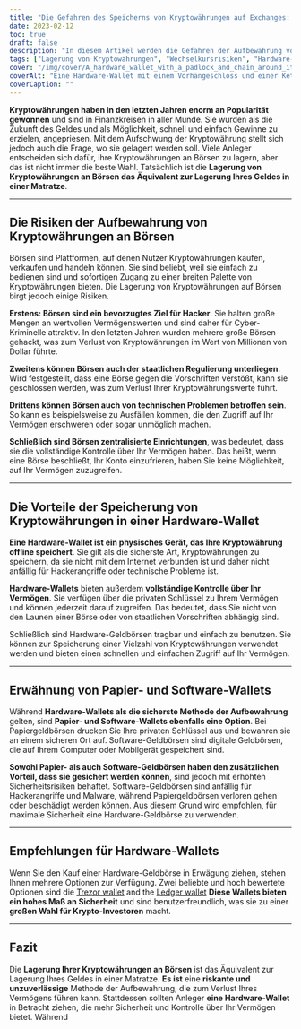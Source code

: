 ```yaml
---
title: "Die Gefahren des Speicherns von Kryptowährungen auf Exchanges: Warum eine Hardware-Wallet sicherer ist"
date: 2023-02-12
toc: true
draft: false
description: "In diesem Artikel werden die Gefahren der Aufbewahrung von Kryptowährungen an Börsen erörtert. Es wird erklärt, warum dies der Aufbewahrung von Geld in einer Matratze gleichkommt, und es werden die Vorteile der Verwendung einer Hardware-Wallet zur sicheren Aufbewahrung hervorgehoben."
tags: ["Lagerung von Kryptowährungen", "Wechselkursrisiken", "Hardware-Geldbörse", "Cybersecurity", "Investieren in Krypto", "Sichere Lagerung", "Private Schlüssel", "Tragbare Geldbörsen", "Staatliche Regulierung"]
cover: "/img/cover/A_hardware_wallet_with_a_padlock_and_chain_around_it_symbol.png"
coverAlt: "Eine Hardware-Wallet mit einem Vorhängeschloss und einer Kette, die die Sicherheit der Speicherung von Kryptowährungen in einer Hardware-Wallet symbolisiert."
coverCaption: ""
---
```


**Kryptowährungen haben in den letzten Jahren enorm an Popularität gewonnen** und sind in Finanzkreisen in aller Munde. Sie wurden als die Zukunft des Geldes und als Möglichkeit, schnell und einfach Gewinne zu erzielen, angepriesen. Mit dem Aufschwung der Kryptowährung stellt sich jedoch auch die Frage, wo sie gelagert werden soll. Viele Anleger entscheiden sich dafür, ihre Kryptowährungen an Börsen zu lagern, aber das ist nicht immer die beste Wahl. Tatsächlich ist die **Lagerung von Kryptowährungen an Börsen das Äquivalent zur Lagerung Ihres Geldes in einer Matratze**.

______

## Die Risiken der Aufbewahrung von Kryptowährungen an Börsen

Börsen sind Plattformen, auf denen Nutzer Kryptowährungen kaufen, verkaufen und handeln können. Sie sind beliebt, weil sie einfach zu bedienen sind und sofortigen Zugang zu einer breiten Palette von Kryptowährungen bieten. Die Lagerung von Kryptowährungen auf Börsen birgt jedoch einige Risiken.

**Erstens: Börsen sind ein bevorzugtes Ziel für Hacker**. Sie halten große Mengen an wertvollen Vermögenswerten und sind daher für Cyber-Kriminelle attraktiv. In den letzten Jahren wurden mehrere große Börsen gehackt, was zum Verlust von Kryptowährungen im Wert von Millionen von Dollar führte.

**Zweitens können Börsen auch der staatlichen Regulierung unterliegen**. Wird festgestellt, dass eine Börse gegen die Vorschriften verstößt, kann sie geschlossen werden, was zum Verlust Ihrer Kryptowährungswerte führt.

**Drittens können Börsen auch von technischen Problemen betroffen sein**. So kann es beispielsweise zu Ausfällen kommen, die den Zugriff auf Ihr Vermögen erschweren oder sogar unmöglich machen.

**Schließlich sind Börsen zentralisierte Einrichtungen**, was bedeutet, dass sie die vollständige Kontrolle über Ihr Vermögen haben. Das heißt, wenn eine Börse beschließt, Ihr Konto einzufrieren, haben Sie keine Möglichkeit, auf Ihr Vermögen zuzugreifen.

______

## Die Vorteile der Speicherung von Kryptowährungen in einer Hardware-Wallet

**Eine Hardware-Wallet ist ein physisches Gerät, das Ihre Kryptowährung offline speichert**. Sie gilt als die sicherste Art, Kryptowährungen zu speichern, da sie nicht mit dem Internet verbunden ist und daher nicht anfällig für Hackerangriffe oder technische Probleme ist.

**Hardware-Wallets** bieten außerdem **vollständige Kontrolle über Ihr Vermögen**. Sie verfügen über die privaten Schlüssel zu Ihrem Vermögen und können jederzeit darauf zugreifen. Das bedeutet, dass Sie nicht von den Launen einer Börse oder von staatlichen Vorschriften abhängig sind.

Schließlich sind Hardware-Geldbörsen tragbar und einfach zu benutzen. Sie können zur Speicherung einer Vielzahl von Kryptowährungen verwendet werden und bieten einen schnellen und einfachen Zugriff auf Ihr Vermögen.

______

## Erwähnung von Papier- und Software-Wallets

Während **Hardware-Wallets als die sicherste Methode der Aufbewahrung** gelten, sind **Papier- und Software-Wallets ebenfalls eine Option**. Bei Papiergeldbörsen drucken Sie Ihre privaten Schlüssel aus und bewahren sie an einem sicheren Ort auf. Software-Geldbörsen sind digitale Geldbörsen, die auf Ihrem Computer oder Mobilgerät gespeichert sind.

**Sowohl Papier- als auch Software-Geldbörsen haben den zusätzlichen Vorteil, dass sie gesichert werden können**, sind jedoch mit erhöhten Sicherheitsrisiken behaftet. Software-Geldbörsen sind anfällig für Hackerangriffe und Malware, während Papiergeldbörsen verloren gehen oder beschädigt werden können. Aus diesem Grund wird empfohlen, für maximale Sicherheit eine Hardware-Geldbörse zu verwenden.

______

## Empfehlungen für Hardware-Wallets

Wenn Sie den Kauf einer Hardware-Geldbörse in Erwägung ziehen, stehen Ihnen mehrere Optionen zur Verfügung. Zwei beliebte und hoch bewertete Optionen sind die [Trezor wallet](https://amzn.to/3xfyuEM) and the [Ledger wallet](https://amzn.to/3jSMyRE) **Diese Wallets bieten ein hohes Maß an Sicherheit** und sind benutzerfreundlich, was sie zu einer **großen Wahl für Krypto-Investoren** macht.

______

## Fazit

Die **Lagerung Ihrer Kryptowährungen an Börsen** ist das Äquivalent zur Lagerung Ihres Geldes in einer Matratze. **Es ist** eine **riskante und unzuverlässige** Methode der Aufbewahrung, die zum Verlust Ihres Vermögens führen kann. Stattdessen sollten Anleger **eine Hardware-Wallet** in Betracht ziehen, die mehr Sicherheit und Kontrolle über Ihr Vermögen bietet. Während
